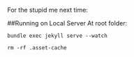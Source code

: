 For the stupid me next time:

##Running on Local Server
At root folder:
```
bundle exec jekyll serve --watch
```
`rm -rf .asset-cache`
